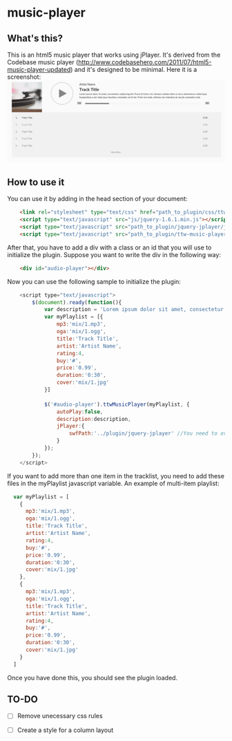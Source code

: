 # music-player

## What's this?
This is an html5 music player that works using jPlayer.
It's derived from the Codebase music player (http://www.codebasehero.com/2011/07/html5-music-player-updated)
and it's designed to be minimal.
Here it is a screenshot:
![Alt text](screenshot.gif?raw=true "Screenshot")

## How to use it
You can use it by adding in the head section of your document:
```html
    <link rel="stylesheet" type="text/css" href="path_to_plugin/css/ttw-music-player.css">
    <script type="text/javascript" src="js/jquery-1.6.1.min.js"></script>
    <script type="text/javascript" src="path_to_plugin/jquery-jplayer/jquery.jplayer.js"></script>
    <script type="text/javascript" src="path_to_plugin/ttw-music-player.js"></script>
```

After that, you have to add a div with a class or an id that you will use to initialize the plugin.
Suppose you want to write the div in the following way:
```html
    <div id="audio-player"></div>
```

Now you can use the following sample to initialize the plugin:
```javascript
    <script type="text/javascript">
        $(document).ready(function(){
            var description = 'Lorem ipsum dolor sit amet, consectetur adipiscing elit. Fusce id tortor nisi. Aenean sodales diam ac lacus elementum scelerisque. Suspendisse a dui vitae lacus faucibus venenatis vel id nisl. Proin orci ante, ultricies nec interdum at, iaculis venenatis nulla. ';
            var myPlaylist = [{
                mp3:'mix/1.mp3',
                oga:'mix/1.ogg',
                title:'Track Title',
                artist:'Artist Name',
                rating:4,
                buy:'#',
                price:'0.99',
                duration:'0:30',
                cover:'mix/1.jpg'
            }]
  
            $('#audio-player').ttwMusicPlayer(myPlaylist, {
                autoPlay:false,
                description:description,
                jPlayer:{
                    swfPath:'../plugin/jquery-jplayer' //You need to override the default swf path any time the directory structure changes
                }
            });
        });
    </script>
```
If you want to add more than one item in the tracklist, you need to add these files in the myPlaylist javascript variable.
An example of multi-item playlist:
```javascript
  var myPlaylist = [
    {
      mp3:'mix/1.mp3',
      oga:'mix/1.ogg',
      title:'Track Title',
      artist:'Artist Name',
      rating:4,
      buy:'#',
      price:'0.99',
      duration:'0:30',
      cover:'mix/1.jpg'
    },
    {
      mp3:'mix/1.mp3',
      oga:'mix/1.ogg',
      title:'Track Title',
      artist:'Artist Name',
      rating:4,
      buy:'#',
      price:'0.99',
      duration:'0:30',
      cover:'mix/1.jpg'
    }
  ]
```
Once you have done this, you should see the plugin loaded.

## TO-DO
- [ ] Remove unecessary css rules
- [ ] Create a style for a column layout

